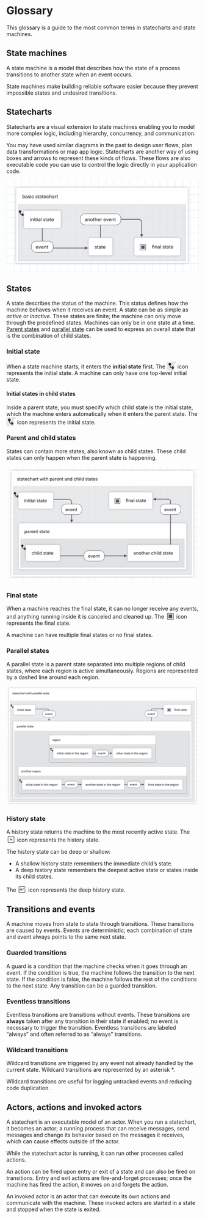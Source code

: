 # Glossary

This glossary is a guide to the most common terms in statecharts and state machines.

## State machines

A state machine is a model that describes how the state of a process transitions to another state when an event occurs.

State machines make building reliable software easier because they prevent impossible states and undesired transitions.

## Statecharts

Statecharts are a visual extension to state machines enabling you to model more complex logic, including hierarchy, concurrency, and communication.

You may have used similar diagrams in the past to design user flows, plan data transformations or map app logic. Statecharts are another way of using boxes and arrows to represent these kinds of flows. These flows are also executable code you can use to control the logic directly in your application code.

![basic statechart with an initial state transitioning through an event to another state, then transitioning through another event to a final state.](./basic-statechart.png)

## States

A state describes the status of the machine. This status defines how the machine behaves when it receives an event. A state can be as simple as _active_ or _inactive_. These states are finite; the machine can only move through the predefined states. Machines can only be in one state at a time. [Parent states](#parent-and-child-states) and [parallel state](#parallel-states) can be used to express an overall state that is the combination of child states.

### Initial state

When a state machine starts, it enters the **initial state** first. The <img alt='filled circle with an arrow pointing from the circle to the initial state' src='./initial-state-icon.png' height='24' width='24' style='display: inline; margin-bottom: -5px' /> icon represents the initial state. A machine can only have one top-level initial state.

<!-- What a state might be -->

#### Initial states in child states

Inside a parent state, you must specify which child state is the initial state, which the machine enters automatically when it enters the parent state. The <img alt='filled circle with an arrow pointing from the circle to the initial state' src='./initial-state-icon.png' height='24' width='24' style='display: inline; margin-bottom: -5px' /> icon represents the initial state.

<!-- What is a typical initial state -->

### Parent and child states

States can contain more states, also known as child states. These child states can only happen when the parent state is happening.

<!-- Why you might use parent and child states -->

![statechart with an initial state transitioning through an event to a parent state which contains two states. The second state transitions through an event to the final state.](./statechart-with-parent-and-child-states.png)

### Final state

When a machine reaches the final state, it can no longer receive any events, and anything running inside it is canceled and cleaned up. The <img alt='box with a surrounding border' src='./final-state-icon.png' height='24' width='24' style='display: inline; margin-bottom: -6px' /> icon represents the final state.

A machine can have multiple final states or no final states.

<!-- What makes a typical final state, and when might you have no final states or multiple final states -->

### Parallel states

A parallel state is a parent state separated into multiple regions of child states, where each region is active simultaneously. Regions are represented by a dashed line around each region.

<!-- Why you might use parallel states -->

![basic statechart with an initial state transitioning through an event to a parallel state which contains two regions. Each region has its own states. There’s an event from the parallel state which ends in the final state.](./statechart-with-parallel-state.png)

### History state

A history state returns the machine to the most recently active state. The <img alt='box with an H inside' src='./history-state-icon.png' height='24' width='24' style='display: inline; margin-bottom: -6px' /> icon represents the history state.

The history state can be deep or shallow:

- A shallow history state remembers the immediate child’s state.
- A deep history state remembers the deepest active state or states inside its child states.

The <img alt='box with an H and asterisk inside' src='./deep-history-state-icon.png' height='24' width='24' style='display: inline; margin-bottom: -6px' /> icon represents the deep history state.

<!-- What you might use a shallow history state for -->

<!-- What you might use a deep history state for -->

## Transitions and events

A machine moves from state to state through transitions. These transitions are caused by events. Events are deterministic; each combination of state and event always points to the same next state.

<!-- What is a typical event -->

### Guarded transitions

A guard is a condition that the machine checks when it goes through an event. If the condition is true, the machine follows the transition to the next state. If the condition is false, the machine follows the rest of the conditions to the next state. Any transition can be a guarded transition.

<!-- What you might use a guard for -->

### Eventless transitions

Eventless transitions are transitions without events. These transitions are **always** taken after any transition in their state if enabled; no event is necessary to trigger the transition. Eventless transitions are labeled “always” and often referred to as “always” transitions.

<!-- What you might use an eventless transition for -->

### Wildcard transitions

Wildcard transitions are triggered by any event not already handled by the current state. Wildcard transitions are represented by an asterisk \*.

Wildcard transitions are useful for logging untracked events and reducing code duplication.

<!-- What you might use a wildcard transition for -->

<!-- #### Partial wildcard transitions -->

<!-- Will be in v5 -->

<!-- ### Raised events -->

<!-- Will be in v5 -->

## Actors, actions and invoked actors

A statechart is an executable model of an actor. When you run a statechart, it becomes an actor; a running process that can receive messages, send messages and change its behavior based on the messages it receives, which can cause effects outside of the actor.

While the statechart actor is running, it can run other processes called actions.

An action can be fired upon entry or exit of a state and can also be fired on transitions. Entry and exit actions are fire-and-forget processes; once the machine has fired the action, it moves on and forgets the action.

<!-- What you might use an action (on a state) for -->

<!-- What you might use an action transition for -->

An invoked actor is an actor that can execute its own actions and communicate with the machine. These invoked actors are started in a state and stopped when the state is exited.
